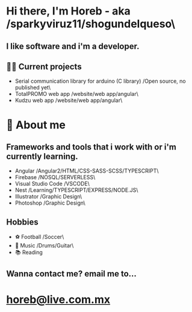# Hi there, I'm Horeb - aka /sparkyviruz11\/shogundelqueso\

## I like software and i'm a developer.

## 👨‍💻 Current projects

- Serial communication library for arduino (C library) /Open source, no published yet\
- TotalPROMO web app /website\/web app\/angular\
- Kudzu web app /website\/web app\/angular\

# 🤠 About me

## Frameworks and tools that i work with or i'm currently learning.

- Angular /Angular2\/HTML\/CSS-SASS-SCSS\/TYPESCRIPT\
- Firebase /NOSQL\/SERVERLESS\
- Visual Studio Code /VSCODE\
- Nest /Learning\/TYPESCRIPT\/EXPRESS\/NODE.JS\
- Illustrator /Graphic Design\
- Photoshop /Graphic Design\

## Hobbies

- ⚽ Football /Soccer\
- 🎸 Music /Drums\/Guitar\
- 📚 Reading

## Wanna contact me? email me to...
# horeb@live.com.mx